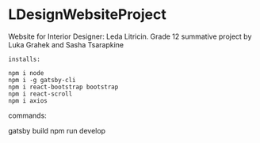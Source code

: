 # LDesignWebsiteProject
Website for Interior Designer: Leda Litricin. 
Grade 12 summative project by Luka Grahek and Sasha Tsarapkine

~~~~~~~~~~~~~~~~~~~~~~~~~~~~~~~~~~~~
installs:

npm i node
npm i -g gatsby-cli
npm i react-bootstrap bootstrap
npm i react-scroll
npm i axios
~~~~~~~~~~~~~~~~~~~~~~~~~~~~~~~~~~~~
commands:

gatsby build
npm run develop

